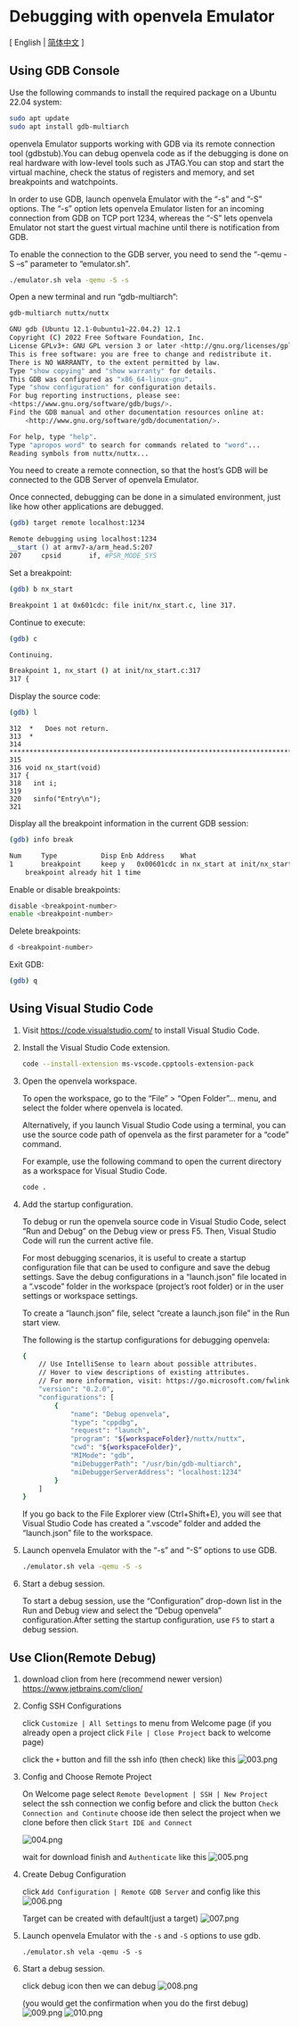 # Debugging with openvela Emulator

\[ English | [简体中文](./Debugging_Vela_with_Vela_Emulator_zh-cn.md) \]

## Using GDB Console

Use the following commands to install the required package on a Ubuntu 22.04 system:

```bash
sudo apt update
sudo apt install gdb-multiarch
```

openvela Emulator supports working with GDB via its remote connection tool (gdbstub).You can debug openvela code as if the debugging is done on real hardware with low-level tools such as JTAG.You can stop and start the virtual machine, check the status of registers and memory, and set breakpoints and watchpoints.

In order to use GDB, launch openvela Emulator with the “-s” and ”-S” options. The “-s” option lets openvela Emulator listen for an incoming connection from GDB on TCP port 1234, whereas the “-S” lets openvela Emulator not start the guest virtual machine until there is notification from GDB.

To enable the connection to the GDB server, you need to send the “-qemu -S –s” parameter to “emulator.sh”.

```bash
./emulator.sh vela -qemu -S -s
```

Open a new terminal and run “gdb-multiarch”:

```bash
gdb-multiarch nuttx/nuttx
```

```bash
GNU gdb (Ubuntu 12.1-0ubuntu1~22.04.2) 12.1
Copyright (C) 2022 Free Software Foundation, Inc.
License GPLv3+: GNU GPL version 3 or later <http://gnu.org/licenses/gpl.html>
This is free software: you are free to change and redistribute it.
There is NO WARRANTY, to the extent permitted by law.
Type "show copying" and "show warranty" for details.
This GDB was configured as "x86_64-linux-gnu".
Type "show configuration" for configuration details.
For bug reporting instructions, please see:
<https://www.gnu.org/software/gdb/bugs/>.
Find the GDB manual and other documentation resources online at:
    <http://www.gnu.org/software/gdb/documentation/>.

For help, type "help".
Type "apropos word" to search for commands related to "word"...
Reading symbols from nuttx/nuttx...
```

You need to create a remote connection, so that the host’s GDB will be connected to the GDB Server of openvela Emulator.

Once connected, debugging can be done in a simulated environment, just like how other applications are debugged.

```bash
(gdb) target remote localhost:1234
```

```bash
Remote debugging using localhost:1234
__start () at armv7-a/arm_head.S:207
207		cpsid		if, #PSR_MODE_SYS
```

Set a breakpoint:

```bash
(gdb) b nx_start
```

```bash
Breakpoint 1 at 0x601cdc: file init/nx_start.c, line 317.
```

Continue to execute:

```bash
(gdb) c
```

```bash
Continuing.

Breakpoint 1, nx_start () at init/nx_start.c:317
317	{
```

Display the source code:

```bash
(gdb) l
```

```
312	 *   Does not return.
313	 *
314	 ****************************************************************************/
315	
316	void nx_start(void)
317	{
318	  int i;
319	
320	  sinfo("Entry\n");
321
```

Display all the breakpoint information in the current GDB session:

```bash
(gdb) info break
```

```bash
Num     Type           Disp Enb Address    What
1       breakpoint     keep y   0x00601cdc in nx_start at init/nx_start.c:317
	breakpoint already hit 1 time
```

Enable or disable breakpoints:

```bash
disable <breakpoint-number>
enable <breakpoint-number>
```

Delete breakpoints:

```bash
d <breakpoint-number>
```

Exit GDB:

```bash
(gdb) q
```

## Using Visual Studio Code

1. Visit https://code.visualstudio.com/ to install Visual Studio Code.

2. Install the Visual Studio Code extension.

    ```bash
    code --install-extension ms-vscode.cpptools-extension-pack
    ```

3. Open the openvela workspace.

   To open the workspace, go to the “File” > “Open Folder”... menu, and select the folder where openvela is located.

   Alternatively, if you launch Visual Studio Code using a terminal, you can use the source code path of openvela as the first parameter for a “code” command.

   For example, use the following command to open the current directory as a workspace for Visual Studio Code.

    ```bash
    code .
    ```

4. Add the startup configuration.

   To debug or run the openvela source code in Visual Studio Code, select “Run and Debug” on the Debug view or press F5. Then, Visual Studio Code will run the current active file.

   For most debugging scenarios, it is useful to create a startup configuration file that can be used to configure and save the debug settings. Save the debug configurations in a “launch.json” file located in a “.vscode” folder in the workspace (project’s root folder) or in the user settings or workspace settings.

   To create a “launch.json” file, select “create a launch.json file” in the Run start view.

   The following is the startup configurations for debugging openvela:

    ```bash
    {
        // Use IntelliSense to learn about possible attributes.
        // Hover to view descriptions of existing attributes.
        // For more information, visit: https://go.microsoft.com/fwlink/?linkid=830387
        "version": "0.2.0",
        "configurations": [
            {
                "name": "Debug openvela",
                "type": "cppdbg",
                "request": "launch",
                "program": "${workspaceFolder}/nuttx/nuttx",
                "cwd": "${workspaceFolder}",
                "MIMode": "gdb",
                "miDebuggerPath": "/usr/bin/gdb-multiarch",
                "miDebuggerServerAddress": "localhost:1234"
            }
        ]
    }
    ```

   If you go back to the File Explorer view (Ctrl+Shift+E), you will see that Visual Studio Code has created a “.vscode” folder and added the “launch.json” file to the workspace.

5. Launch openvela Emulator with the “-s” and “-S” options to use GDB.

    ```bash
    ./emulator.sh vela -qemu -S -s
    ```

6. Start a debug session.

   To start a debug session, use the “Configuration” drop-down list in the Run and Debug view and select the “Debug openvela” configuration.After setting the startup configuration, use `F5` to start a debug session.

## Use Clion(Remote Debug)

1. download clion from here (recommend newer version) https://www.jetbrains.com/clion/

2. Config SSH Configurations

   click `Customize | All Settings` to menu from Welcome page
   (if you already open a project click `File | Close Project` back to welcome page)

   click the `+` button and fill the ssh info (then check) like this
   ![003.png](images/003.png)

3. Config and Choose Remote Project

   On Welcome page select `Remote Development | SSH | New Project`
   select the ssh connection we config before and click the button `Check Connection and Continute`
   choose ide then select the project when we clone before
   then click `Start IDE and Connect`

   ![004.png](images/004.png)

   wait for download finish and `Authenticate` like this
   ![005.png](images/005.png)

4. Create Debug Configuration

   click `Add Configuration | Remote GDB Server` and config like this
   ![006.png](images/006.png)

   Target can be created with default(just a target)
   ![007.png](images/007.png)

5. Launch openvela Emulator with the `-s` and `-S` options to use gdb.

    ```
    ./emulator.sh vela -qemu -S -s
    ```

6. Start a debug session.

   click debug icon then we can debug
   ![008.png](images/008.png)

   (you would get the confirmation when you do the first debug)
   ![009.png](images/009.png)
   ![010.png](images/010.png)
